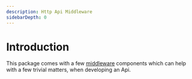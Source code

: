 ```yaml
---
description: Http Api Middleware
sidebarDepth: 0
---
```


# Introduction

This package comes with a few [middleware](https://laravel.com/docs/9.x/middleware) components which can help with a few trivial matters, when developing an Api.
